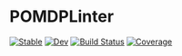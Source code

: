 # POMDPLinter

[![Stable](https://img.shields.io/badge/docs-stable-blue.svg)](https://zsunberg.github.io/POMDPLinter.jl/stable)
[![Dev](https://img.shields.io/badge/docs-dev-blue.svg)](https://zsunberg.github.io/POMDPLinter.jl/dev)
[![Build Status](https://travis-ci.com/zsunberg/POMDPLinter.jl.svg?branch=master)](https://travis-ci.com/zsunberg/POMDPLinter.jl)
[![Coverage](https://codecov.io/gh/zsunberg/POMDPLinter.jl/branch/master/graph/badge.svg)](https://codecov.io/gh/zsunberg/POMDPLinter.jl)
